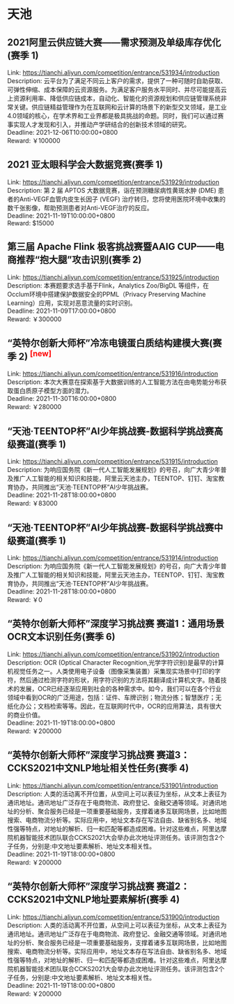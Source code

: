 # 天池



## 2021阿里云供应链大赛——需求预测及单级库存优化(赛季 1)

Link: https://tianchi.aliyun.com/competition/entrance/531934/introduction  
Description: 云平台为了满足不同云上客户的需求，提供了一种可随时自助获取、可弹性伸缩、成本保障的云资源服务。为满足客户服务水平同时、并尽可能提高云上资源利用率、降低供应链成本，自动化、智能化的资源规划和供应链管理系统非常关键。供应链精益管理作为在互联网和云计算的场景下的新型交叉领域，是工业4.0领域的核心，在学术界和工业界都是极具挑战的命题。同时，我们可以通过赛事实现人才发现和引入，并推动产学研结合的创新技术领域的研究。  
Deadline: 2021-12-06T10:00:00+0800  
Reward: ￥100000  


## 2021 亚太眼科学会大数据竞赛(赛季 1)

Link: https://tianchi.aliyun.com/competition/entrance/531929/introduction  
Description: 第 2 届 APTOS 大数据竞赛，诣在预测糖尿病性黄斑水肿 (DME) 患者的Anti-VEGF血管内皮生长因子 (VEGF) 治疗转归，您将使用医院环境中收集的数千张影像，帮助预测患者对Anti-VEGF治疗的反应。  
Deadline: 2021-11-19T10:00:00+0800  
Reward: $15000  


## 第三届 Apache Flink 极客挑战赛暨AAIG CUP——电商推荐“抱大腿”攻击识别(赛季 2)

Link: https://tianchi.aliyun.com/competition/entrance/531925/introduction  
Description: 本赛题要求选手基于Flink，Analytics Zoo/BigDL 等组件，在Occlum环境中搭建保护数据安全的PPML（Privacy Preserving Machine Learning）应用，实现对恶意流量的实时识别。  
Deadline: 2021-11-09T17:00:00+0800  
Reward: ￥300000  


## “英特尔创新大师杯”冷冻电镜蛋白质结构建模大赛(赛季 2) <sup style="color:red">[new]<sup>  

Link: https://tianchi.aliyun.com/competition/entrance/531916/introduction  
Description: 本次大赛意在探索基于大数据训练的人工智能方法在由电势能分布获取蛋白质原子模型方面的潜力。  
Deadline: 2021-11-30T16:00:00+0800  
Reward: ￥280000  


## “天池·TEENTOP杯”AI少年挑战赛-数据科学挑战赛高级赛道(赛季 1)

Link: https://tianchi.aliyun.com/competition/entrance/531915/introduction  
Description: 为响应国务院《新一代人工智能发展规划》的号召，向广大青少年普及推广人工智能的相关知识和技能，阿里云天池主办，TEENTOP、钉钉、淘宝教育协办，共同推出“天池·TEENTOP杯”AI少年挑战赛。  
Deadline: 2021-11-28T18:00:00+0800  
Reward: ￥83000  


## “天池·TEENTOP杯”AI少年挑战赛-数据科学挑战赛中级赛道(赛季 1)

Link: https://tianchi.aliyun.com/competition/entrance/531914/introduction  
Description: 为响应国务院《新一代人工智能发展规划》的号召，向广大青少年普及推广人工智能的相关知识和技能，阿里云天池主办，TEENTOP、钉钉、淘宝教育协办，共同推出“天池·TEENTOP杯”AI少年挑战赛。  
Deadline: 2021-11-28T18:00:00+0800  
Reward: ￥0  


## “英特尔创新大师杯”深度学习挑战赛  赛道1：通用场景OCR文本识别任务(赛季 6)

Link: https://tianchi.aliyun.com/competition/entrance/531902/introduction  
Description: OCR (Optical Character Recognition,光学字符识别)是最早的计算机视觉任务之一。人类使用电子设备（图像采集装置）采集现实场景中打印的字符，然后通过检测字符的形状，用字符识别的方法将其翻译成计算机文字。随着技术的发展，OCR已经逐渐应用到社会的各种需求中。如今，我们可以在各个行业领域中看到OCR的广泛用途，包括：证件、车牌识别；物流分拣；智慧医疗；无纸化办公；文档检索等等。因此，在互联网时代中，OCR的应用算法，具有很大的商业价值。  
Deadline: 2021-11-19T18:00:00+0800  
Reward: ￥200000  


## “英特尔创新大师杯”深度学习挑战赛  赛道3：CCKS2021中文NLP地址相关性任务(赛季 4)

Link: https://tianchi.aliyun.com/competition/entrance/531901/introduction  
Description: 人类的活动离不开位置，从空间上可以表征为坐标，从文本上表征为通讯地址。通讯地址广泛存在于电商物流、政府登记、金融交通等领域。对通讯地址的分析、聚合服务已经是一项重要基础服务，支撑着诸多互联网场景，比如地图搜索、电商物流分析等。实际应用中，地址文本存在写法自由、缺省别名多、地域性强等特点，对地址的解析、归一和匹配等都造成困难。针对这些难点，阿里达摩院机器智能技术团队联合CCKS2021大会举办此次地址评测任务。该评测包含2个子任务，分别是:中文地址要素解析、地址文本相关性。  
Deadline: 2021-11-19T18:00:00+0800  
Reward: ￥200000  


## “英特尔创新大师杯”深度学习挑战赛  赛道2：CCKS2021中文NLP地址要素解析(赛季 4)

Link: https://tianchi.aliyun.com/competition/entrance/531900/introduction  
Description: 人类的活动离不开位置，从空间上可以表征为坐标，从文本上表征为通讯地址。通讯地址广泛存在于电商物流、政府登记、金融交通等领域。对通讯地址的分析、聚合服务已经是一项重要基础服务，支撑着诸多互联网场景，比如地图搜索、电商物流分析等。实际应用中，地址文本存在写法自由、缺省别名多、地域性强等特点，对地址的解析、归一和匹配等都造成困难。针对这些难点，阿里达摩院机器智能技术团队联合CCKS2021大会举办此次地址评测任务。该评测包含2个子任务，分别是:中文地址要素解析、地址文本相关性。  
Deadline: 2021-11-19T18:00:00+0800  
Reward: ￥200000  

